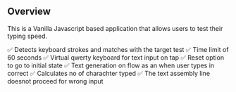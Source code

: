 ## Overview

This is a Vanilla Javascript based application that allows users to test their typing speed. 

✅ Detects keyboard strokes and matches with the target test 
✅ Time limit of 60 seconds 
✅ Virtual qwerty keyboard for text input on tap
✅ Reset option to go to initial state 
✅ Text generation on flow as an when user types in correct 
✅ Calculates no of charachter typed 
✅ The text assembly line doesnot proceed for wrong input
